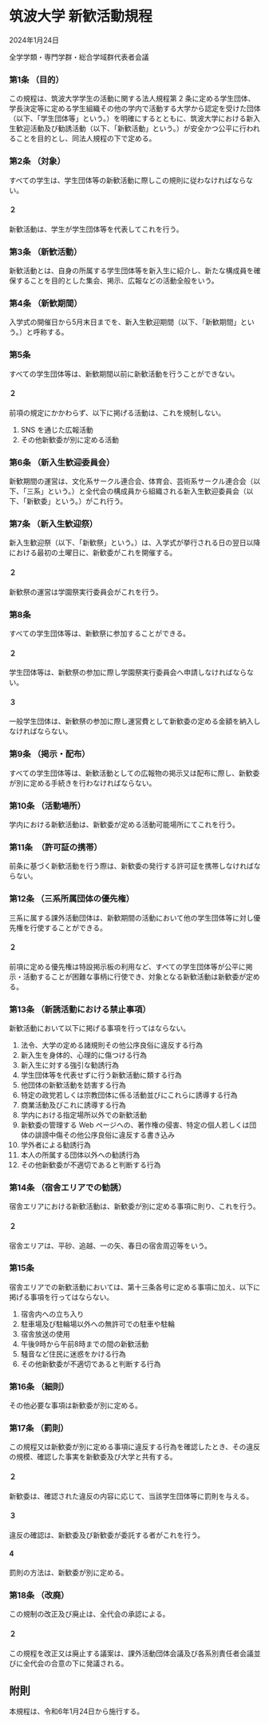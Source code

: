 # 筑波大学 新歓活動規程

2024年1月24日

全学学類・専門学群・総合学域群代表者会議


### 第1条 （目的）

この規程は、筑波大学学生の活動に関する法人規程第 2 条に定める学生団体、学長決定等に定める学生組織その他の学内で活動する大学から認定を受けた団体（以下、「学生団体等」という。）を明確にするとともに、筑波大学における新入生歓迎活動及び勧誘活動（以下、「新歓活動」という。）が安全かつ公平に行われることを目的とし、同法人規程の下で定める。

### 第2条 （対象）

すべての学生は、学生団体等の新歓活動に際しこの規則に従わなければならない。

#### ２ 

新歓活動は、学生が学生団体等を代表してこれを行う。

### 第3条 （新歓活動）

新歓活動とは、自身の所属する学生団体等を新入生に紹介し、新たな構成員を確保することを目的とした集会、掲示、広報などの活動全般をいう。

### 第4条 （新歓期間）

入学式の開催日から5月末日までを、新入生歓迎期間（以下、「新歓期間」という。）と呼称する。

### 第5条 

すべての学生団体等は、新歓期間以前に新歓活動を行うことができない。

#### ２ 

前項の規定にかかわらず、以下に掲げる活動は、これを規制しない。

1. SNS を通じた広報活動
2. その他新歓委が別に定める活動

### 第6条 （新入生歓迎委員会）

新歓期間の運営は、文化系サークル連合会、体育会、芸術系サークル連合会（以下、「三系」という。）と全代会の構成員から組織される新入生歓迎委員会（以下、「新歓委」という。）がこれ行う。

### 第7条 （新入生歓迎祭）

新入生歓迎祭（以下、「新歓祭」という。）は、入学式が挙行される日の翌日以降における最初の土曜日に、新歓委がこれを開催する。

#### ２ 

新歓祭の運営は学園祭実行委員会がこれを行う。

### 第8条 

すべての学生団体等は、新歓祭に参加することができる。

#### ２ 

学生団体等は、新歓祭の参加に際し学園祭実行委員会へ申請しなければならない。

#### ３ 

一般学生団体は、新歓祭の参加に際し運営費として新歓委の定める金額を納入しなければならない。

### 第9条 （掲示・配布）

すべての学生団体等は、新歓活動としての広報物の掲示又は配布に際し、新歓委が別に定める手続きを行わなければならない。

### 第10条 （活動場所）

学内における新歓活動は、新歓委が定める活動可能場所にてこれを行う。

### 第11条　（許可証の携帯）

前条に基づく新歓活動を行う際は、新歓委の発行する許可証を携帯しなければならない。


### 第12条 （三系所属団体の優先権）

三系に属する課外活動団体は、新歓期間の活動において他の学生団体等に対し優先権を行使することができる。

#### ２ 

前項に定める優先権は特設掲示板の利用など、すべての学生団体等が公平に掲示・活動することが困難な事柄に行使でき、対象となる新歓活動は新歓委が定める。

### 第13条 （新誘活動における禁止事項）

新歓活動において以下に掲げる事項を行ってはならない。

1. 法令、大学の定める諸規則その他公序良俗に違反する行為
2. 新入生を身体的、心理的に傷つける行為
3. 新入生に対する強引な勧誘行為
4. 学生団体等を代表せずに行う新歓活動に類する行為
5. 他団体の新歓活動を妨害する行為
6. 特定の政党若しくは宗教団体に係る活動並びにこれらに誘導する行為
7. 商業活動及びこれに誘導する行為
8. 学内における指定場所以外での新歓活動
9. 新歓委の管理する Web ページへの、著作権の侵害、特定の個人若しくは団体の誹謗中傷その他公序良俗に違反する書き込み
10. 学外者による勧誘行為
11. 本人の所属する団体以外への勧誘行為
12. その他新歓委が不適切であると判断する行為

### 第14条 （宿舎エリアでの勧誘）

宿舎エリアにおける新歓活動は、新歓委が別に定める事項に則り、これを行う。

#### ２

宿舎エリアは、平砂、追越、一の矢、春日の宿舎周辺等をいう。

### 第15条

宿舎エリアでの新歓活動においては、第十三条各号に定める事項に加え、以下に掲げる事項を行ってはならない。

1. 宿舎内への立ち入り
2. 駐車場及び駐輪場以外への無許可での駐車や駐輪
3. 宿舎放送の使用
4. 午後9時から午前8時までの間の新歓活動
5. 騒音など住民に迷惑をかける行為
6. その他新歓委が不適切であると判断する行為

### 第16条 （細則）

その他必要な事項は新歓委が別に定める。

### 第17条 （罰則）

この規程又は新歓委が別に定める事項に違反する行為を確認したとき、その違反の規模、確認した事実を新歓委及び大学と共有する。

#### ２

新歓委は、確認された違反の内容に応じて、当該学生団体等に罰則を与える。

#### ３

違反の確認は、新歓委及び新歓委が委託する者がこれを行う。

#### 4

罰則の方法は、新歓委が別に定める。

### 第18条 （改廃）

この規制の改正及び廃止は、全代会の承認による。

#### ２

この規程を改正又は廃止する議案は、課外活動団体会議及び各系別責任者会議並びに全代会の合意の下に発議される。

## 附則

本規程は、令和6年1月24日から施行する。
